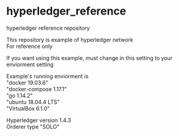 # hyperledger_reference
hyperledger reference repository

This repository is example of hyperledger network  
For reference only

If you want using this example, must change in this setting to your enviorment setting

Example's running enviorment is  
    "docker 19.03.6"  
    "docker-compose 1.17.1"  
    "go 1.14.2"  
    "ubuntu 18.04.4 LTS"  
    "VirtualBox 6.1.0"  

Hyperledger version 1.4.3  
Orderer type "SOLO"